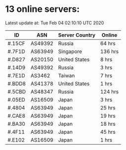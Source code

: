 # 13 online servers:

Latest update at: Tue Feb 04 02:10:10 UTC 2020

| ID | ASN | Server Country | Online |
| -- | --- | -------------- | ------ |
| #.15CF | AS49392 | Russia | 64 hrs |
| #.7F1D | AS63949 | Singapore | 136 hrs |
| #.D827 | AS20150 | United States | 8 hrs |
| #.14D9 | AS49392 | Russia | 3 hrs |
| #.7E1D | AS3462 | Taiwan | 7 hrs |
| #.BDD8 | AS41378 | United States | 1 hrs |
| #.5CBD | AS48347 | Russia | 124 hrs |
| #.05ED | AS16509 | Japan | 3 hrs |
| #.4804 | AS63949 | Japan | 25 hrs |
| #.CAE8 | AS63949 | Japan | 19 hrs |
| #.BA30 | AS63949 | Japan | 18 hrs |
| #.4F11 | AS63949 | Japan | 45 hrs |
| #.E102 | AS16509 | Japan | 1 hrs |

